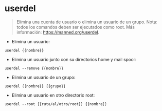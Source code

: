 # userdel

> Elimina una cuenta de usuario o elimina un usuario de un grupo.
> Nota: todos los comandos deben ser ejecutados como root.
> Más información: <https://manned.org/userdel>.

- Elimina un usuario:

`userdel {{nombre}}`

- Elimina un usuario junto con su directorios home y mail spool:

`userdel --remove {{nombre}}`

- Elimina un usuario de un grupo:

`userdel {{nombre}} {{grupo}}`

- Elimina un usuario en otro directorio root:

`userdel --root {{ruta/al/otro/root}} {{nombre}}`
